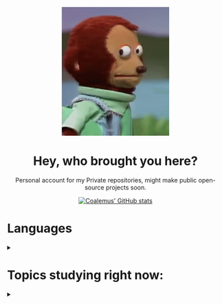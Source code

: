 <div align="center">

<img src="https://github.com/Coalemus/Coalemus/blob/main/susgiphy.gif" alt="put that away" width="250" height="300">

# Hey, who brought you here?
Personal account for my Private repositories, might make public open-source projects soon.

[![Coalemus' GitHub stats](https://github-readme-stats.vercel.app/api?username=coalemus&count_private=true&theme=cobalt)](https://github.com/anuraghazra/github-readme-stats)

</div>

<h1>Languages</h1>

<details>
<summary></summary>
 
Languages learned:

* HTML

* CSS  

* SQL

* Python

Languages to learn:

* Javascript

* C++

</details>
<h1>Topics studying right now:</h1>
<details>
 <summary></summary>

* Data Structures and Algorithms 

  * book: Algorithms in a Nutshell

  * site: w3schools

* Python 

  * book: Automate the Boring Stuff with Python
  
  * site: HackerRank

  * site: SoloLearn

* Chat Bots 

  * Library: NLTK
  
  * Library: Chatterbot

* APIs

  * library: discord.py

  * library: tweepy

* Data Science

  * book: Mathematics for Machine learning

  * site: Sololearn
  
  * site: Pluralsight
  
* Web Developement (HTmL, CSS, Javascript)

  * site: Sololearn

* SQL

  * site: Select Star SQL

</details>
